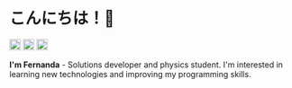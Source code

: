# こんにちは！🍄
<div>
<a href = "https://github.com/fernanda3lias"><img height=20px; loading="lazy" src="https://img.shields.io/badge/-GitHub-9146FF?style=for-the-badge&logo=github&logoColor=white" target="_blank"></a>  
<a href = "fernanda.eliasct@gmail.com"><img height=20px; loading="lazy" src="https://img.shields.io/badge/Gmail-D14836?style=for-the-badge&logo=gmail&logoColor=white" target="_blank"></a>
<a href="https://www.linkedin.com/in/fernanda3lias/" target="_blank"><img height=20px; loading="lazy" src="https://img.shields.io/badge/-LinkedIn-%D2FFFA?style=for-the-badge&logo=linkedin&logoColor=white" target="_blank"></a>   
</div>



**I'm Fernanda** - Solutions developer and physics student. I'm interested in learning new technologies and improving my programming skills.

<p/>

<!--**fernanda3lias/fernanda3lias** is a ✨ _special_ ✨ repository because its `README.md` (this file) appears on your GitHub profile.

